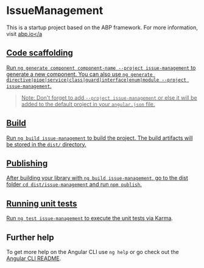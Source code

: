 # IssueManagement

This is a startup project based on the ABP framework. For more information, visit <a href="https://abp.io/" target="_blank">abp.io</a

## Code scaffolding

Run `ng generate component component-name --project issue-management` to generate a new component. You can also use `ng generate directive|pipe|service|class|guard|interface|enum|module --project issue-management`.
> Note: Don't forget to add `--project issue-management` or else it will be added to the default project in your `angular.json` file. 

## Build

Run `ng build issue-management` to build the project. The build artifacts will be stored in the `dist/` directory.

## Publishing

After building your library with `ng build issue-management`, go to the dist folder `cd dist/issue-management` and run `npm publish`.

## Running unit tests

Run `ng test issue-management` to execute the unit tests via [Karma](https://karma-runner.github.io).

## Further help

To get more help on the Angular CLI use `ng help` or go check out the [Angular CLI README](https://github.com/angular/angular-cli/blob/master/README.md).
